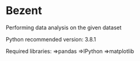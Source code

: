 # Bezent
Performing data analysis on the given dataset

Python recommended version: 3.8.1

Required libraries:
=>pandas
=>IPython
=>matplotlib
